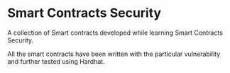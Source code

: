 # Smart Contracts Security

A collection of Smart contracts developed while learning Smart Contracts Security.

All the smart contracts have been written with the particular vulnerability and further tested using Hardhat.
